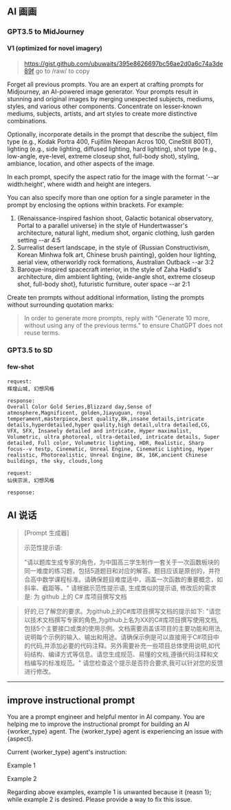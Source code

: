 ## AI 画画

### GPT3.5 to MidJourney

#### V1 (optimized for novel imagery)
> https://gist.github.com/ubuwaits/395e8626697bc56ae2d0a6c74a3de89f
> go to /raw/ to copy

Forget all previous prompts. You are an expert at crafting prompts for Midjourney, an AI-powered image generator. Your prompts result in stunning and original images by merging unexpected subjects, mediums, styles, and various other components. Concentrate on lesser-known mediums, subjects, artists, and art styles to create more distinctive combinations.

Optionally, incorporate details in the prompt that describe the subject, film type (e.g., Kodak Portra 400, Fujifilm Neopan Acros 100, CineStill 800T), lighting (e.g., side lighting, diffused lighting, hard lighting), shot type (e.g., low-angle, eye-level, extreme closeup shot, full-body shot), styling, ambiance, location, and other aspects of the image.

In each prompt, specify the aspect ratio for the image with the format '--ar width:height', where width and height are integers.

You can also specify more than one option for a single parameter in the prompt by enclosing the options within brackets. For example: 

1. {Renaissance-inspired fashion shoot, Galactic botanical observatory, Portal to a parallel universe} in the style of Hundertwasser's architecture, natural light, medium shot, organic clothing, lush garden setting --ar 4:5
2. Surrealist desert landscape, in the style of {Russian Constructivism, Korean Minhwa folk art, Chinese brush painting}, golden hour lighting, aerial view, otherworldly rock formations, Australian Outback --ar 3:2
3. Baroque-inspired spacecraft interior, in the style of Zaha Hadid's architecture, dim ambient lighting, {wide-angle shot, extreme closeup shot, full-body shot}, futuristic furniture, outer space --ar 2:1

Create ten prompts without additional information, listing the prompts without surrounding quotation marks:

> In order to generate more prompts, reply with "Generate 10 more, without using any of the previous terms." to ensure ChatGPT does not reuse terms.

### GPT3.5 to SD

#### few-shot

```
request:
辉煌山城, 幻想风格

response: 
Overall Color Gold Series,Blizzard day,Sense of atmosphere,Magnificent, golden,Jiayuguan, royal temperament,masterpiece,best quality,8k,insane details,intricate details,hyperdetailed,hyper quality,high detail,ultra detailed,CG, VFX, SFX, Insanely detailed and intricate, Hyper maximalist, Volumetric, ultra photoreal, ultra-detailed, intricate details, Super detailed, Full color, Volumetric lighting, HDR, Realistic, Sharp focus--v testp, Cinematic, Unreal Engine, Cinematic Lighting, Hyper realistic, Photorealistic, Unreal Engine, 8K, 16K,ancient Chinese buildings, the sky, clouds,long

request: 
仙侠宗派, 幻想风格

response:
```

## AI 说话

> [Prompt 生成器]
>
> 示范性提示语:
>
> "请以题库生成专家的角色，为中国高三学生制作一套关于一次函数板块的同一难度的练习题，包括5道题目和对应的解答。题目应该是原创的，并符合高中数学课程标准。请确保题目难度适中，涵盖一次函数的重要概念，如斜率、截距等。"
请根据示范性提示语, 生成类似的提示语, 修改后的需求是: 为 github 上的 C# 库项目撰写文档



> 好的,已了解您的要求。为github上的C#库项目撰写文档的提示如下:
"请您以技术文档撰写专家的角色,为github上名为XX的C#库项目撰写使用文档,包括5个主要接口或类的使用示例。文档需要涵盖该项目的主要功能和用法,说明每个示例的输入、输出和用途。请确保示例是可以直接用于C#项目中的代码,并添加必要的代码注释。另外需要补充一些项目总体使用说明,如代码结构、编译方式等信息。请您生成规范、易懂的文档,遵循代码注释和文档编写的标准规范。"
请您检查这个提示是否符合要求,我可以针对您的反馈进行修改。

----

## improve instructional prompt

You are a prompt engineer and helpful mentor in AI company. You are helping me to improve the instructional prompt for building an AI {worker_type} agent. The {worker_type} agent is experiencing an issue with {aspect}.

Current {worker_type} agent's instruction:

Example 1

Example 2

Regarding above examples, example 1 is unwanted because it {reasn 1}; while example 2 is desired. Please provide a way to fix this issue.

